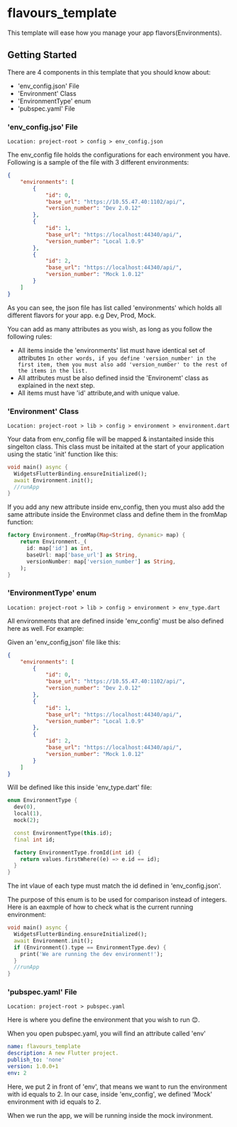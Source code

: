 # flavours_template

This template will ease how you manage your app flavors(Environments).

## Getting Started

There are 4 components in this template that you should know about:

* 'env_config.json' File
* 'Environment' Class
* 'EnvironmentType' enum
* 'pubspec.yaml' File
  
### 'env_config.jso' File

``` Location: project-root > config > env_config.json ```

The env_config file holds the configurations for each environment you have.  
Following is a sample of the file with 3 different environments:

```json
{
    "environments": [
        {
            "id": 0,
            "base_url": "https://10.55.47.40:1102/api/",
            "version_number": "Dev 2.0.12"
        },
        {
            "id": 1,
            "base_url": "https://localhost:44340/api/",
            "version_number": "Local 1.0.9"
        },
        {
            "id": 2,
            "base_url": "https://localhost:44340/api/",
            "version_number": "Mock 1.0.12"
        }
    ]
}
```

As you can see, the json file has list called 'environments' which holds all different flavors for your app. e.g Dev, Prod, Mock.

You can add as many attributes as you wish, as long as you follow the following rules:

* All items inside the 'environments' list must have identical set of attributes
  ```In other words, if you define 'version_number' in the first item, them you must also add 'version_number' to the rest of the items in the list.```
* All attributes must be also defined insid the 'Environemt' class as explained in the next step.
* All items must have 'id' attribute,and with unique value.

### 'Environment' Class

``` Location: project-root > lib > config > environment > environment.dart ```

Your data from env_config file will be mapped & instantaited inside this singelton class.
This class must be initaited at the start of your application using the static 'init' function like this:

```dart
void main() async {
  WidgetsFlutterBinding.ensureInitialized();
  await Environment.init();
  //runApp
}
```

If you add any new attribute inside env_config, then you must also add the same attribute inside the Environmet class and define them in the fromMap function:

```dart
factory Environment._fromMap(Map<String, dynamic> map) {
    return Environment._(
      id: map['id'] as int,
      baseUrl: map['base_url'] as String,
      versionNumber: map['version_number'] as String,
    );
}
```

### 'EnvironmentType' enum

``` Location: project-root > lib > config > environment > env_type.dart ```

All environments that are defined inside 'env_config' must be also defined here as well. For example:

Given an 'env_config,json' file like this:

```json
{
    "environments": [
        {
            "id": 0,
            "base_url": "https://10.55.47.40:1102/api/",
            "version_number": "Dev 2.0.12"
        },
        {
            "id": 1,
            "base_url": "https://localhost:44340/api/",
            "version_number": "Local 1.0.9"
        },
        {
            "id": 2,
            "base_url": "https://localhost:44340/api/",
            "version_number": "Mock 1.0.12"
        }
    ]
}
```

Will be defined like this inside 'env_type.dart' file:

```dart
enum EnvironmentType {
  dev(0),
  local(1),
  mock(2);

  const EnvironmentType(this.id);
  final int id;

  factory EnvironmentType.fromId(int id) {
    return values.firstWhere((e) => e.id == id);
  }
}
```

The int vlaue of each type must match the id defined in 'env_config.json'.

The purpose of this enum is to be used for comparison instead of integers.
Here is an eaxmple of how to check what is the current running environment:

```dart
void main() async {
  WidgetsFlutterBinding.ensureInitialized();
  await Environment.init();
  if (Environment().type == EnvironmentType.dev) {
    print('We are running the dev environment!');
  }
  //runApp
}
```

### 'pubspec.yaml' File

``` Location: project-root > pubspec.yaml ```

Here is where you define the environment that you wish to run 😊.

When you open pubspec.yaml, you will find an attribute called 'env'

```yaml
name: flavours_template
description: A new Flutter project.
publish_to: 'none'
version: 1.0.0+1
env: 2
```

Here, we put 2 in front of 'env', that means we want to run the environment with id equals to 2. In our case, inside 'env_config', we defined 'Mock' environment with id equals to 2.

When we run the app, we will be running inside the mock invironment.
